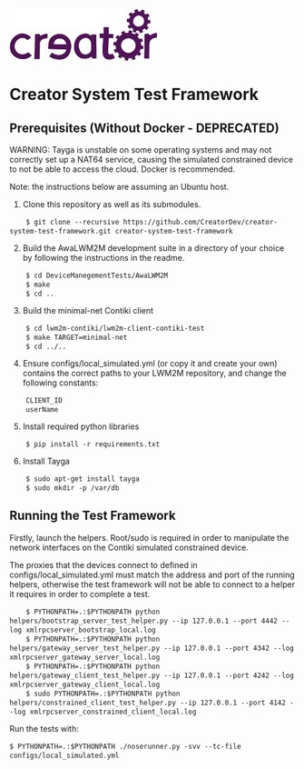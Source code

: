 ![Imagination Technologies Limited logo](images/img.png)

# Creator System Test Framework

## Prerequisites (Without Docker - DEPRECATED)

WARNING: Tayga is unstable on some operating systems and may not correctly set up a NAT64 service, causing the simulated
constrained device to not be able to access the cloud. Docker is recommended.

Note: the instructions below are assuming an Ubuntu host.

1) Clone this repository as well as its submodules.

```
    $ git clone --recursive https://github.com/CreatorDev/creator-system-test-framework.git creator-system-test-framework
```

2) Build the AwaLWM2M development suite in a directory of your choice by following the instructions in the readme.

```
    $ cd DeviceManegementTests/AwaLWM2M
    $ make
    $ cd ..
```

3) Build the minimal-net Contiki client

```
    $ cd lwm2m-contiki/lwm2m-client-contiki-test
    $ make TARGET=minimal-net
    $ cd ../..
```

4) Ensure configs/local_simulated.yml (or copy it and create your own) contains the correct paths to your LWM2M repository,
   and change the following constants:

```
    CLIENT_ID
    userName
```

5) Install required python libraries

```
    $ pip install -r requirements.txt
```

6) Install Tayga

```
    $ sudo apt-get install tayga
    $ sudo mkdir -p /var/db
```

## Running the Test Framework

Firstly, launch the helpers. Root/sudo is required in order to manipulate the network interfaces on the Contiki simulated
constrained device.

The proxies that the devices connect to defined in configs/local_simulated.yml must match the address and port of the running
helpers, otherwise the test framework will not be able to connect to a helper it requires in order to complete a test.

```
    $ PYTHONPATH=.:$PYTHONPATH python helpers/bootstrap_server_test_helper.py --ip 127.0.0.1 --port 4442 --log xmlrpcserver_bootstrap_local.log
    $ PYTHONPATH=.:$PYTHONPATH python helpers/gateway_server_test_helper.py --ip 127.0.0.1 --port 4342 --log xmlrpcserver_gateway_server_local.log
    $ PYTHONPATH=.:$PYTHONPATH python helpers/gateway_client_test_helper.py --ip 127.0.0.1 --port 4242 --log xmlrpcserver_gateway_client_local.log
    $ sudo PYTHONPATH=.:$PYTHONPATH python helpers/constrained_client_test_helper.py --ip 127.0.0.1 --port 4142 --log xmlrpcserver_constrained_client_local.log
```

Run the tests with:

    $ PYTHONPATH=.:$PYTHONPATH ./noserunner.py -svv --tc-file configs/local_simulated.yml
